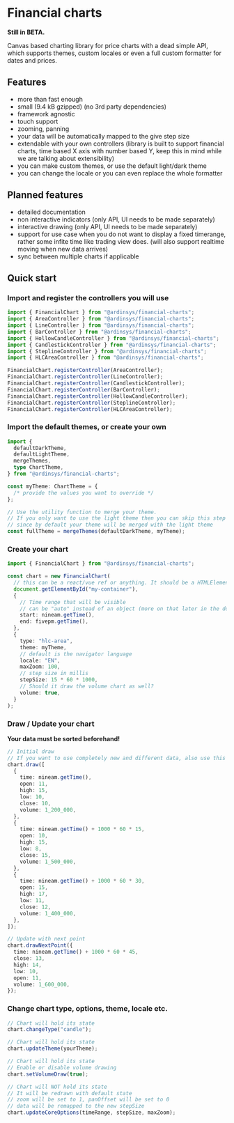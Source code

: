 # Financial charts

**Still in BETA.**

Canvas based charting library for price charts with a dead simple API, which supports themes, custom locales or even a full custom formatter for dates and prices.

## Features

- more than fast enough
- small (9.4 kB gzipped) (no 3rd party dependencies)
- framework agnostic
- touch support
- zooming, panning
- your data will be automatically mapped to the give step size
- extendable with your own controllers (library is built to support financial charts, time based X axis with number based Y, keep this in mind while we are talking about extensibility)
- you can make custom themes, or use the default light/dark theme
- you can change the locale or you can even replace the whole formatter

## Planned features

- detailed documentation
- non interactive indicators (only API, UI needs to be made separately)
- interactive drawing (only API, UI needs to be made separately)
- support for use case when you do not want to display a fixed timerange, rather some infite time like trading view does. (will also support realtime moving when new data arrives)
- sync between multiple charts if applicable

## Quick start

### Import and register the controllers you will use

```ts
import { FinancialChart } from "@ardinsys/financial-charts";
import { AreaController } from "@ardinsys/financial-charts";
import { LineController } from "@ardinsys/financial-charts";
import { BarController } from "@ardinsys/financial-charts";
import { HollowCandleController } from "@ardinsys/financial-charts";
import { CandlestickController } from "@ardinsys/financial-charts";
import { SteplineController } from "@ardinsys/financial-charts";
import { HLCAreaController } from "@ardinsys/financial-charts";

FinancialChart.registerController(AreaController);
FinancialChart.registerController(LineController);
FinancialChart.registerController(CandlestickController);
FinancialChart.registerController(BarController);
FinancialChart.registerController(HollowCandleController);
FinancialChart.registerController(SteplineController);
FinancialChart.registerController(HLCAreaController);
```

### Import the default themes, or create your own

```ts
import {
  defaultDarkTheme,
  defaultLightTheme,
  mergeThemes,
  type ChartTheme,
} from "@ardinsys/financial-charts";

const myTheme: ChartTheme = {
  /* provide the values you want to override */
};

// Use the utility function to merge your theme.
// If you only want to use the light theme then you can skip this step
// since by default your theme will be merged with the light theme
const fullTheme = mergeThemes(defaultDarkTheme, myTheme);
```

### Create your chart

```ts
import { FinancialChart } from "@ardinsys/financial-charts";

const chart = new FinancialChart(
  // this can be a react/vue ref or anything. It should be a HTMLElement.
  document.getElementById("my-container"),
  {
    // Time range that will be visible
    // can be "auto" instead of an object (more on that later in the documentation)
    start: nineam.getTime(),
    end: fivepm.getTime(),
  },
  {
    type: "hlc-area",
    theme: myTheme,
    // default is the navigator language
    locale: "EN",
    maxZoom: 100,
    // step size in millis
    stepSize: 15 * 60 * 1000,
    // Should it draw the volume chart as well?
    volume: true,
  }
);
```

### Draw / Update your chart

**Your data must be sorted beforehand!**

```ts
// Initial draw
// If you want to use completely new and different data, also use this method
chart.draw([
  {
    time: nineam.getTime(),
    open: 11,
    high: 15,
    low: 10,
    close: 10,
    volume: 1_200_000,
  },
  {
    time: nineam.getTime() + 1000 * 60 * 15,
    open: 10,
    high: 15,
    low: 8,
    close: 15,
    volume: 1_500_000,
  },
  {
    time: nineam.getTime() + 1000 * 60 * 30,
    open: 15,
    high: 17,
    low: 11,
    close: 12,
    volume: 1_400_000,
  },
]);

// Update with next point
chart.drawNextPoint({
  time: nineam.getTime() + 1000 * 60 * 45,
  close: 13,
  high: 14,
  low: 10,
  open: 11,
  volume: 1_600_000,
});
```

### Change chart type, options, theme, locale etc.

```ts
// Chart will hold its state
chart.changeType("candle");
```

```ts
// Chart will hold its state
chart.updateTheme(yourTheme);
```

```ts
// Chart will hold its state
// Enable or disable volume drawing
chart.setVolumeDraw(true);
```

```ts
// Chart will NOT hold its state
// It will be redrawn with default state
// zoom will be set to 1, panOffset will be set to 0
// data will be remapped to the new stepSize
chart.updateCoreOptions(timeRange, stepSize, maxZoom);
```
